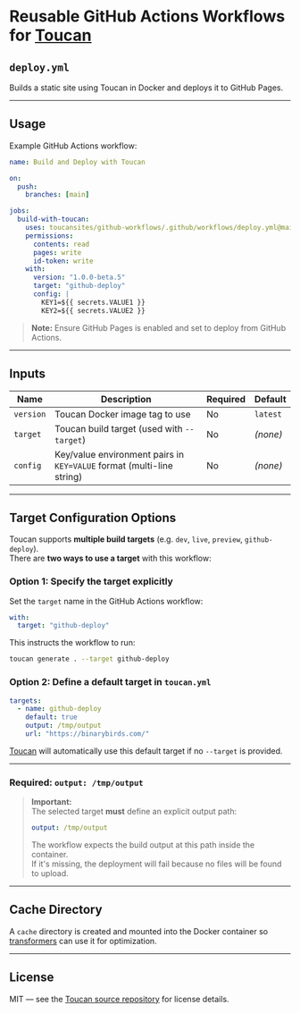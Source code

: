 # Reusable GitHub Actions Workflows for [Toucan](https://github.com/toucansites/toucan)

## `deploy.yml`

Builds a static site using Toucan in Docker and deploys it to GitHub Pages.

---

## Usage

Example GitHub Actions workflow:

```yaml
name: Build and Deploy with Toucan

on:
  push:
    branches: [main]

jobs:
  build-with-toucan:
    uses: toucansites/github-workflows/.github/workflows/deploy.yml@main
    permissions:
      contents: read
      pages: write
      id-token: write
    with:
      version: "1.0.0-beta.5"
      target: "github-deploy"
      config: |
        KEY1=${{ secrets.VALUE1 }}
        KEY2=${{ secrets.VALUE2 }}
```

> **Note:** Ensure GitHub Pages is enabled and set to deploy from GitHub Actions.

---

## Inputs

| Name     | Description                                                | Required | Default         |
|----------|------------------------------------------------------------|----------|-----------------|
| `version` | Toucan Docker image tag to use                             | No       | `latest`        |
| `target`  | Toucan build target (used with `--target`)                 | No       | *(none)*        |
| `config`  | Key/value environment pairs in `KEY=VALUE` format (multi-line string) | No | *(none)* |

---

## Target Configuration Options

Toucan supports **multiple build targets** (e.g. `dev`, `live`, `preview`, `github-deploy`).  
There are **two ways to use a target** with this workflow:

### Option 1: Specify the target explicitly

Set the `target` name in the GitHub Actions workflow:

```yaml
with:
  target: "github-deploy"
```

This instructs the workflow to run:

```bash
toucan generate . --target github-deploy
```

### Option 2: Define a default target in `toucan.yml`

```yml
targets:
  - name: github-deploy
    default: true
    output: /tmp/output
    url: "https://binarybirds.com/"
```

[Toucan](https://github.com/toucansites/toucan) will automatically use this default target if no `--target` is provided.

---

### Required: `output: /tmp/output`

> **Important:**  
> The selected target **must** define an explicit output path:
>
> ```yml
> output: /tmp/output
> ```
>
> The workflow expects the build output at this path inside the container.  
> If it's missing, the deployment will fail because no files will be found to upload.

---

## Cache Directory

A `cache` directory is created and mounted into the Docker container so [transformers](https://toucansites.com/docs/rendering/transformers/) can use it for optimization.

---

## License

MIT — see the [Toucan source repository](https://github.com/toucansites/toucan) for license details.
